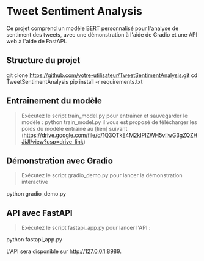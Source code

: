 # Tweet Sentiment Analysis

Ce projet comprend un modèle BERT personnalisé pour l'analyse de sentiment des tweets, avec une démonstration à l'aide de Gradio et une API web à l'aide de FastAPI.

## Structure du projet

git clone https://github.com/votre-utilisateur/TweetSentimentAnalysis.git
cd TweetSentimentAnalysis
pip install -r requirements.txt

## Entraînement du modèle
> Exécutez le script train_model.py pour entraîner et sauvegarder le modèle :
python train_model.py
> il vous est proposé de télécharger les poids du modèle entrainé au [lien] suivant (https://drive.google.com/file/d/1Q3OTkE4M2kIPIZWH5viIwG3gZQZHJiJl/view?usp=drive_link)

## Démonstration avec Gradio
> Exécutez le script gradio_demo.py pour lancer la démonstration interactive

python gradio_demo.py

## API avec FastAPI
> Exécutez le script fastapi_app.py pour lancer l'API :

python fastapi_app.py

L'API sera disponible sur http://127.0.0.1:8989.


